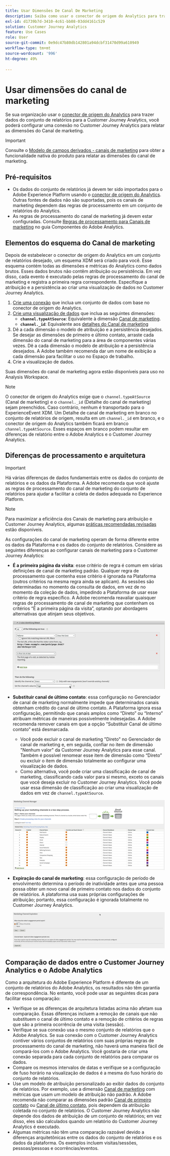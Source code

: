 ```yaml
---
title: Usar Dimensões De Canal De Marketing
description: Saiba como usar o conector de origem do Analytics para trazer regras de processamento de Canal de marketing para o Adobe Experience Platform.
exl-id: d1739b7d-3410-4c61-bb08-03dd4161c529
solution: Customer Journey Analytics
feature: Use Cases
role: User
source-git-commit: 0e9dc47b80db142801a94dcbf31470d99a610949
workflow-type: tm+mt
source-wordcount: '996'
ht-degree: 49%

---
```


# Usar dimensões do canal de marketing

Se sua organização usar o [conector de origem do Analytics](https://experienceleague.adobe.com/en/docs/experience-platform/sources/connectors/adobe-applications/analytics) para trazer dados do conjunto de relatórios para a Customer Journey Analytics, você poderá configurar uma conexão no Customer Journey Analytics para relatar as dimensões do Canal de marketing.

>[!IMPORTANT]
>
>Consulte o [Modelo de campos derivados - canais de marketing](/help/data-views/derived-fields/derived-fields.md#marketing-channels) para obter a funcionalidade nativa do produto para relatar as dimensões do canal de marketing.
>


## Pré-requisitos

* Os dados do conjunto de relatórios já devem ter sido importados para o Adobe Experience Platform usando o [conector de origem do Analytics](https://experienceleague.adobe.com/en/docs/experience-platform/sources/connectors/adobe-applications/analytics). Outras fontes de dados não são suportadas, pois os canais de marketing dependem das regras de processamento em um conjunto de relatórios do Analytics.
* As regras de processamento do canal de marketing já devem estar configuradas. Consulte [Regras de processamento para Canais de marketing](https://experienceleague.adobe.com/en/docs/analytics/admin/admin-tools/manage-report-suites/edit-report-suite/marketing-channels/c-rules) no guia Componentes do Adobe Analytics.

## Elementos do esquema do Canal de marketing

Depois de estabelecer o conector de origem do Analytics em um conjunto de relatórios desejado, um esquema XDM será criado para você. Esse esquema contém todas as dimensões e métricas do Analytics como dados brutos. Esses dados brutos não contêm atribuição ou persistência. Em vez disso, cada evento é executado pelas regras de processamento do canal de marketing e registra a primeira regra correspondente. Especifique a atribuição e a persistência ao criar uma visualização de dados no Customer Journey Analytics.

1. [Crie uma conexão](/help/connections/create-connection.md) que inclua um conjunto de dados com base no conector de origem do Analytics.
2. [Crie uma visualização de dados](/help/data-views/create-dataview.md) que inclua as seguintes dimensões:
   * **`channel.typeAtSource`**: Equivalente à dimensão [Canal de marketing](https://experienceleague.adobe.com/en/docs/analytics/components/dimensions/marketing-channel).
   * **`channel._id`**: Equivalente aos [detalhes do Canal de marketing](https://experienceleague.adobe.com/en/docs/analytics/components/dimensions/marketing-detail)
3. Dê a cada dimensão o modelo de atribuição e a persistência desejados. Se desejar as dimensões de primeiro e último contato, arraste cada dimensão do canal de marketing para a área de componentes várias vezes. Dê a cada dimensão o modelo de atribuição e a persistência desejados. A Adobe também recomenda dar um nome de exibição a cada dimensão para facilitar o uso no Espaço de trabalho.
4. Crie a visualização de dados.

Suas dimensões do canal de marketing agora estão disponíveis para uso no Analysis Workspace.

>[!NOTE]
>
> O conector de origem do Analytics exige que o `channel.typeAtSource` (Canal de marketing) e o `channel._id` (Detalhe do canal de marketing) sejam preenchidos. Caso contrário, nenhum é transportado para o ExperienceEvent XDM. Um Detalhe de canal de marketing em branco no conjunto de relatórios de origem, resulta em um `channel._id` em branco, e o conector de origem do Analytics também ficará em branco `channel.typeAtSource`. Esses espaços em branco podem resultar em diferenças de relatório entre o Adobe Analytics e o Customer Journey Analytics.

## Diferenças de processamento e arquitetura

>[!IMPORTANT]
>
>Há várias diferenças de dados fundamentais entre os dados do conjunto de relatórios e os dados da Plataforma. A Adobe recomenda que você ajuste as regras de processamento do canal de marketing do conjunto de relatórios para ajudar a facilitar a coleta de dados adequada no Experience Platform.

>[!NOTE]
>
>Para maximizar a eficiência dos Canais de marketing para atribuição e Customer Journey Analytics, algumas [práticas recomendadas revisadas](https://experienceleague.adobe.com/en/docs/analytics/components/marketing-channels/mchannel-best-practices) estão disponíveis.

As configurações do canal de marketing operam de forma diferente entre os dados da Plataforma e os dados do conjunto de relatórios. Considere as seguintes diferenças ao configurar canais de marketing para o Customer Journey Analytics:

* **É a primeira página da visita**: esse critério de regra é comum em várias definições de canal de marketing padrão. Qualquer regra de processamento que contenha esse critério é ignorada na Plataforma (outros critérios na mesma regra ainda se aplicam). As sessões são determinadas no momento da consulta de dados, em vez de no momento da coleção de dados, impedindo a Plataforma de usar esse critério de regra específico. A Adobe recomenda reavaliar quaisquer regras de processamento de canal de marketing que contenham os critérios “É a primeira página da visita”, optando por abordagens alternativas que atinjam seus objetivos.

  ![Primeira página da visita](../assets/first-page-of-visit.png)

* **Substituir canal de último contato**: essa configuração no Gerenciador de canal de marketing normalmente impede que determinados canais obtenham crédito do canal de último contato. A Plataforma ignora essa configuração, permitindo que canais amplos como “Direto” ou “Interno” atribuam métricas de maneiras possivelmente indesejadas. A Adobe recomenda remover canais em que a opção “Substituir Canal de último contato” está desmarcada.
   * Você pode excluir o canal de marketing &quot;Direto&quot; no Gerenciador de canal de marketing e, em seguida, confiar no item de dimensão &quot;Nenhum valor&quot; da Customer Journey Analytics para esse canal. Também é possível renomear esse item de dimensão como “Direto” ou excluir o item de dimensão totalmente ao configurar uma visualização de dados.
   * Como alternativa, você pode criar uma classificação de canal de marketing, classificando cada valor para si mesmo, exceto os canais que você deseja excluir no Customer Journey Analytics. Você pode usar essa dimensão de classificação ao criar uma visualização de dados em vez de `channel.typeAtSource`.

  ![Substituir o canal de último contato](../assets/override-last-touch-channel.png)

* **Expiração do canal de marketing**: essa configuração de período de envolvimento determina o período de inatividade antes que uma pessoa possa obter um novo canal de primeiro contato nos dados do conjunto de relatórios. A plataforma usa suas próprias configurações de atribuição; portanto, essa configuração é ignorada totalmente no Customer Journey Analytics.

  ![Expiração de canal de marketing](../assets/marketing-channel-expiration.png)

## Comparação de dados entre o Customer Journey Analytics e o Adobe Analytics

Como a arquitetura do Adobe Experience Platform é diferente de um conjunto de relatórios do Adobe Analytics, os resultados não têm garantia de correspondência. No entanto, você pode usar as seguintes dicas para facilitar essa comparação:

* Verifique se as diferenças de arquitetura listadas acima não afetam sua comparação. Essas diferenças incluem a remoção de canais que não substituem o canal de último contato e a remoção de critérios de regras que são a primeira ocorrência de uma visita (sessão).
* Verifique se sua conexão usa o mesmo conjunto de relatórios que o Adobe Analytics. Se sua conexão com o Customer Journey Analytics contiver vários conjuntos de relatórios com suas próprias regras de processamento do canal de marketing, não haverá uma maneira fácil de compará-los com o Adobe Analytics. Você gostaria de criar uma conexão separada para cada conjunto de relatórios para comparar os dados.
* Compare os mesmos intervalos de datas e verifique se a configuração de fuso horário na visualização de dados é a mesma do fuso horário do conjunto de relatórios.
* Use um modelo de atribuição personalizado ao exibir dados do conjunto de relatórios. Por exemplo, use a dimensão [Canal de marketing](https://experienceleague.adobe.com/en/docs/analytics/components/dimensions/marketing-channel) com métricas que usam um modelo de atribuição não padrão. A Adobe recomenda não comparar as dimensões padrão [Canal de primeiro contato](https://experienceleague.adobe.com/en/docs/analytics/components/dimensions/first-touch-channel) ou [Canal de último contato](https://experienceleague.adobe.com/en/docs/analytics/components/dimensions/last-touch-channel), pois dependem da atribuição coletada no conjunto de relatórios. O Customer Journey Analytics não depende dos dados de atribuição de um conjunto de relatórios; em vez disso, eles são calculados quando um relatório do Customer Journey Analytics é executado.
* Algumas métricas não têm uma comparação razoável devido a diferenças arquitetônicas entre os dados do conjunto de relatórios e os dados da plataforma. Os exemplos incluem visitas/sessões, pessoas/pessoas e ocorrências/eventos.
